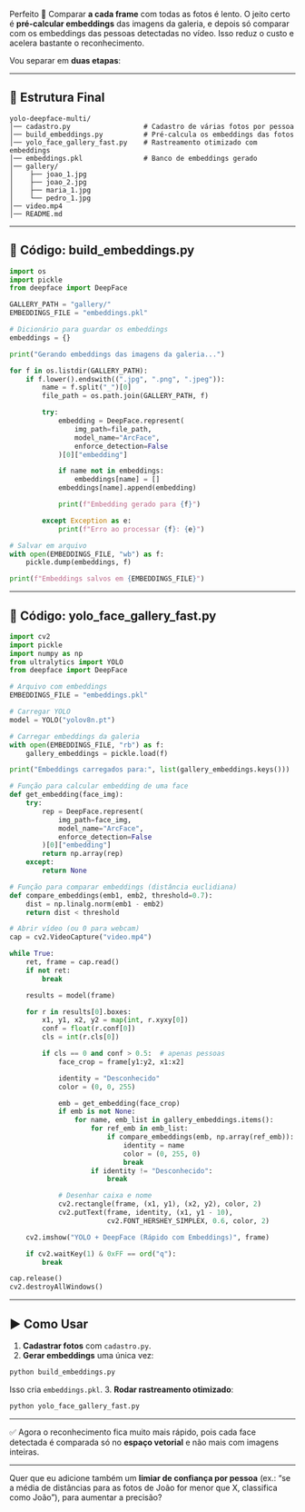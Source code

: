 Perfeito 🚀
Comparar **a cada frame** com todas as fotos é lento. O jeito certo é **pré-calcular embeddings** das imagens da galeria, e depois só comparar com os embeddings das pessoas detectadas no vídeo. Isso reduz o custo e acelera bastante o reconhecimento.

Vou separar em **duas etapas**:

---

## 📂 Estrutura Final

```
yolo-deepface-multi/
│── cadastro.py                  # Cadastro de várias fotos por pessoa
│── build_embeddings.py          # Pré-calcula os embeddings das fotos
│── yolo_face_gallery_fast.py    # Rastreamento otimizado com embeddings
│── embeddings.pkl               # Banco de embeddings gerado
│── gallery/                     
│    ├── joao_1.jpg
│    ├── joao_2.jpg
│    ├── maria_1.jpg
│    └── pedro_1.jpg
│── video.mp4
│── README.md
```

---

## 📝 Código: **build\_embeddings.py**

```python
import os
import pickle
from deepface import DeepFace

GALLERY_PATH = "gallery/"
EMBEDDINGS_FILE = "embeddings.pkl"

# Dicionário para guardar os embeddings
embeddings = {}

print("Gerando embeddings das imagens da galeria...")

for f in os.listdir(GALLERY_PATH):
    if f.lower().endswith((".jpg", ".png", ".jpeg")):
        name = f.split("_")[0]
        file_path = os.path.join(GALLERY_PATH, f)

        try:
            embedding = DeepFace.represent(
                img_path=file_path,
                model_name="ArcFace",
                enforce_detection=False
            )[0]["embedding"]

            if name not in embeddings:
                embeddings[name] = []
            embeddings[name].append(embedding)

            print(f"Embedding gerado para {f}")

        except Exception as e:
            print(f"Erro ao processar {f}: {e}")

# Salvar em arquivo
with open(EMBEDDINGS_FILE, "wb") as f:
    pickle.dump(embeddings, f)

print(f"Embeddings salvos em {EMBEDDINGS_FILE}")
```

---

## 📝 Código: **yolo\_face\_gallery\_fast.py**

```python
import cv2
import pickle
import numpy as np
from ultralytics import YOLO
from deepface import DeepFace

# Arquivo com embeddings
EMBEDDINGS_FILE = "embeddings.pkl"

# Carregar YOLO
model = YOLO("yolov8n.pt")

# Carregar embeddings da galeria
with open(EMBEDDINGS_FILE, "rb") as f:
    gallery_embeddings = pickle.load(f)

print("Embeddings carregados para:", list(gallery_embeddings.keys()))

# Função para calcular embedding de uma face
def get_embedding(face_img):
    try:
        rep = DeepFace.represent(
            img_path=face_img,
            model_name="ArcFace",
            enforce_detection=False
        )[0]["embedding"]
        return np.array(rep)
    except:
        return None

# Função para comparar embeddings (distância euclidiana)
def compare_embeddings(emb1, emb2, threshold=0.7):
    dist = np.linalg.norm(emb1 - emb2)
    return dist < threshold

# Abrir vídeo (ou 0 para webcam)
cap = cv2.VideoCapture("video.mp4")

while True:
    ret, frame = cap.read()
    if not ret:
        break

    results = model(frame)

    for r in results[0].boxes:
        x1, y1, x2, y2 = map(int, r.xyxy[0])
        conf = float(r.conf[0])
        cls = int(r.cls[0])

        if cls == 0 and conf > 0.5:  # apenas pessoas
            face_crop = frame[y1:y2, x1:x2]

            identity = "Desconhecido"
            color = (0, 0, 255)

            emb = get_embedding(face_crop)
            if emb is not None:
                for name, emb_list in gallery_embeddings.items():
                    for ref_emb in emb_list:
                        if compare_embeddings(emb, np.array(ref_emb)):
                            identity = name
                            color = (0, 255, 0)
                            break
                    if identity != "Desconhecido":
                        break

            # Desenhar caixa e nome
            cv2.rectangle(frame, (x1, y1), (x2, y2), color, 2)
            cv2.putText(frame, identity, (x1, y1 - 10),
                        cv2.FONT_HERSHEY_SIMPLEX, 0.6, color, 2)

    cv2.imshow("YOLO + DeepFace (Rápido com Embeddings)", frame)

    if cv2.waitKey(1) & 0xFF == ord("q"):
        break

cap.release()
cv2.destroyAllWindows()
```

---

## ▶️ Como Usar

1. **Cadastrar fotos** com `cadastro.py`.
2. **Gerar embeddings** uma única vez:

```bash
python build_embeddings.py
```

Isso cria `embeddings.pkl`.
3\. **Rodar rastreamento otimizado**:

```bash
python yolo_face_gallery_fast.py
```

---

✅ Agora o reconhecimento fica muito mais rápido, pois cada face detectada é comparada só no **espaço vetorial** e não mais com imagens inteiras.

---

Quer que eu adicione também um **limiar de confiança por pessoa** (ex.: “se a média de distâncias para as fotos de João for menor que X, classifica como João”), para aumentar a precisão?
